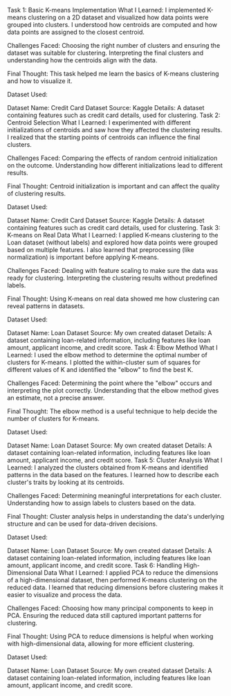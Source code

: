 Task 1: Basic K-means Implementation
What I Learned:
I implemented K-means clustering on a 2D dataset and visualized how data points were grouped into clusters.
I understood how centroids are computed and how data points are assigned to the closest centroid.

Challenges Faced:
Choosing the right number of clusters and ensuring the dataset was suitable for clustering.
Interpreting the final clusters and understanding how the centroids align with the data.

Final Thought:
This task helped me learn the basics of K-means clustering and how to visualize it.

Dataset Used:

Dataset Name: Credit Card Dataset
Source: Kaggle
Details: A dataset containing features such as credit card details, used for clustering.
Task 2: Centroid Selection
What I Learned:
I experimented with different initializations of centroids and saw how they affected the clustering results.
I realized that the starting points of centroids can influence the final clusters.

Challenges Faced:
Comparing the effects of random centroid initialization on the outcome.
Understanding how different initializations lead to different results.

Final Thought:
Centroid initialization is important and can affect the quality of clustering results.

Dataset Used:

Dataset Name: Credit Card Dataset
Source: Kaggle
Details: A dataset containing features such as credit card details, used for clustering.
Task 3: K-means on Real Data
What I Learned:
I applied K-means clustering to the Loan dataset (without labels) and explored how data points were grouped based on multiple features.
I also learned that preprocessing (like normalization) is important before applying K-means.

Challenges Faced:
Dealing with feature scaling to make sure the data was ready for clustering.
Interpreting the clustering results without predefined labels.

Final Thought:
Using K-means on real data showed me how clustering can reveal patterns in datasets.

Dataset Used:

Dataset Name: Loan Dataset
Source: My own created dataset
Details: A dataset containing loan-related information, including features like loan amount, applicant income, and credit score.
Task 4: Elbow Method
What I Learned:
I used the elbow method to determine the optimal number of clusters for K-means.
I plotted the within-cluster sum of squares for different values of K and identified the "elbow" to find the best K.

Challenges Faced:
Determining the point where the "elbow" occurs and interpreting the plot correctly.
Understanding that the elbow method gives an estimate, not a precise answer.

Final Thought:
The elbow method is a useful technique to help decide the number of clusters for K-means.

Dataset Used:

Dataset Name: Loan Dataset
Source: My own created dataset
Details: A dataset containing loan-related information, including features like loan amount, applicant income, and credit score.
Task 5: Cluster Analysis
What I Learned:
I analyzed the clusters obtained from K-means and identified patterns in the data based on the features.
I learned how to describe each cluster's traits by looking at its centroids.

Challenges Faced:
Determining meaningful interpretations for each cluster.
Understanding how to assign labels to clusters based on the data.

Final Thought:
Cluster analysis helps in understanding the data's underlying structure and can be used for data-driven decisions.

Dataset Used:

Dataset Name: Loan Dataset
Source: My own created dataset
Details: A dataset containing loan-related information, including features like loan amount, applicant income, and credit score.
Task 6: Handling High-Dimensional Data
What I Learned:
I applied PCA to reduce the dimensions of a high-dimensional dataset, then performed K-means clustering on the reduced data.
I learned that reducing dimensions before clustering makes it easier to visualize and process the data.

Challenges Faced:
Choosing how many principal components to keep in PCA.
Ensuring the reduced data still captured important patterns for clustering.

Final Thought:
Using PCA to reduce dimensions is helpful when working with high-dimensional data, allowing for more efficient clustering.

Dataset Used:

Dataset Name: Loan Dataset
Source: My own created dataset
Details: A dataset containing loan-related information, including features like loan amount, applicant income, and credit score.
